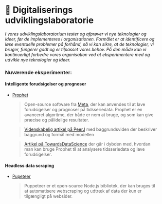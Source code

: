 # 🧪 Digitaliserings udviklingslaboratorie

*I vores udviklingslaboratorium tester og afprøver vi nye teknologier og ideer, før de implementeres i organisationen. Formålet er at identificere og løse eventuelle problemer på forhånd, så vi kan sikre, at de teknologier, vi bruger, fungerer godt og er tilpasset vores behov. På den måde kan vi kontinuerligt forbedre vores organisation ved at eksperimentere med og udvikle nye teknologier og ideer.*

### Nuværende eksperimenter:

#### Intelligente forudsigelser og prognoser

- [Prophet](https://facebook.github.io/prophet/)
  > Open-source software fra [Meta](https://meta.com.), der kan anvendes til at lave forudsigelser og prognoser på tidsseriedata. Prophet er en avanceret algoritme, der både er nem at bruge, og som kan give præcise og pålidelige resultater.

  > [Videnskabelig artikel på PeerJ](https://peerj.com/preprints/3190/) med baggrundsviden der beskriver baggrund og formål med modellen

  > [Artikel på TowardsDataScience](https://towardsdatascience.com/time-series-analysis-with-facebook-prophet-how-it-works-and-how-to-use-it-f15ecf2c0e3a) der går i dybden med, hvordan man kan bruge Prophet til at analysere tidsseriedata og lave forudsigelser.

#### Headless data scraping
 
- [Pupeteer](https://pptr.dev/)

  > Puppeteer er et open-source Node.js bibliotek, der kan bruges til at automatisere webscraping og udtræk af data der kun er tilgængligt på websider.
